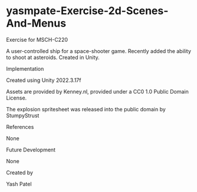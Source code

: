 # yasmpate-Exercise-2d-Scenes-And-Menus
Exercise for MSCH-C220

A user-controlled ship for a space-shooter game. Recently added the ability to shoot at asteroids. Created in Unity.

Implementation

Created using Unity 2022.3.17f

Assets are provided by Kenney.nl, provided under a CC0 1.0 Public Domain License.

The explosion spritesheet was released into the public domain by StumpyStrust

References

None

Future Development

None

Created by

Yash Patel
